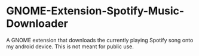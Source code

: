 # GNOME-Extension-Spotify-Music-Downloader
A GNOME extension that downloads the currently playing Spotify song onto my android device. This is not meant for public use.
